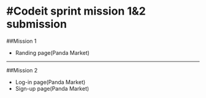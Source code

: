 #Codeit sprint mission 1&2 submission
================================================================
##Mission 1
- Randing page(Panda Market)
----------------------------------------------------------------
##Mission 2
- Log-in page(Panda Market)
- Sign-up page(Panda Market)